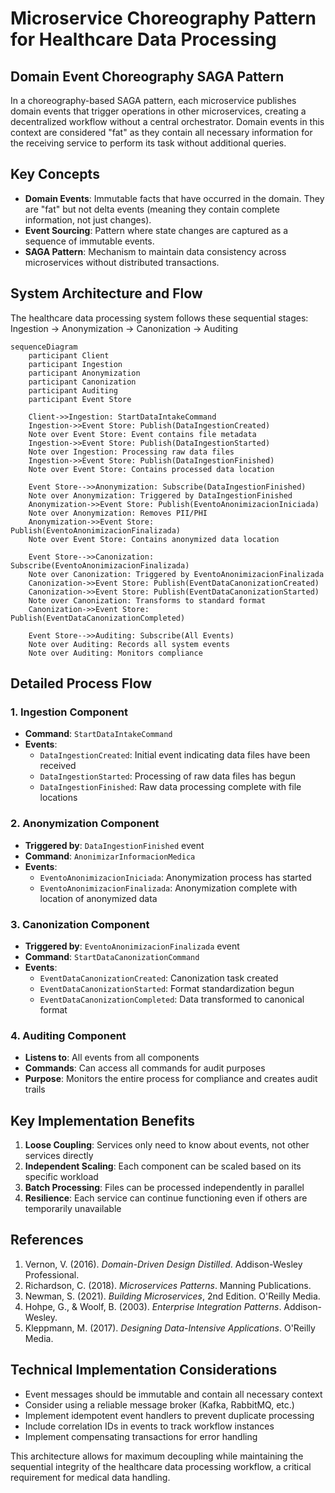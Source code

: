 # Microservice Choreography Pattern for Healthcare Data Processing

## Domain Event Choreography SAGA Pattern

In a choreography-based SAGA pattern, each microservice publishes domain events that trigger operations in other microservices, creating a decentralized workflow without a central orchestrator. Domain events in this context are considered "fat" as they contain all necessary information for the receiving service to perform its task without additional queries.

## Key Concepts

- **Domain Events**: Immutable facts that have occurred in the domain. They are "fat" but not delta events (meaning they contain complete information, not just changes).
- **Event Sourcing**: Pattern where state changes are captured as a sequence of immutable events.
- **SAGA Pattern**: Mechanism to maintain data consistency across microservices without distributed transactions.

## System Architecture and Flow

The healthcare data processing system follows these sequential stages: Ingestion → Anonymization → Canonization → Auditing

```mermaid
sequenceDiagram
    participant Client
    participant Ingestion
    participant Anonymization
    participant Canonization
    participant Auditing
    participant Event Store
    
    Client->>Ingestion: StartDataIntakeCommand
    Ingestion->>Event Store: Publish(DataIngestionCreated)
    Note over Event Store: Event contains file metadata
    Ingestion->>Event Store: Publish(DataIngestionStarted)
    Note over Ingestion: Processing raw data files
    Ingestion->>Event Store: Publish(DataIngestionFinished)
    Note over Event Store: Contains processed data location
    
    Event Store-->>Anonymization: Subscribe(DataIngestionFinished)
    Note over Anonymization: Triggered by DataIngestionFinished
    Anonymization->>Event Store: Publish(EventoAnonimizacionIniciada)
    Note over Anonymization: Removes PII/PHI
    Anonymization->>Event Store: Publish(EventoAnonimizacionFinalizada)
    Note over Event Store: Contains anonymized data location
    
    Event Store-->>Canonization: Subscribe(EventoAnonimizacionFinalizada)
    Note over Canonization: Triggered by EventoAnonimizacionFinalizada
    Canonization->>Event Store: Publish(EventDataCanonizationCreated)
    Canonization->>Event Store: Publish(EventDataCanonizationStarted)
    Note over Canonization: Transforms to standard format
    Canonization->>Event Store: Publish(EventDataCanonizationCompleted)
    
    Event Store-->>Auditing: Subscribe(All Events)
    Note over Auditing: Records all system events
    Note over Auditing: Monitors compliance
```

## Detailed Process Flow

### 1. Ingestion Component
- **Command**: `StartDataIntakeCommand`
- **Events**:
  - `DataIngestionCreated`: Initial event indicating data files have been received
  - `DataIngestionStarted`: Processing of raw data files has begun
  - `DataIngestionFinished`: Raw data processing complete with file locations

### 2. Anonymization Component
- **Triggered by**: `DataIngestionFinished` event
- **Command**: `AnonimizarInformacionMedica`
- **Events**:
  - `EventoAnonimizacionIniciada`: Anonymization process has started
  - `EventoAnonimizacionFinalizada`: Anonymization complete with location of anonymized data

### 3. Canonization Component
- **Triggered by**: `EventoAnonimizacionFinalizada` event
- **Command**: `StartDataCanonizationCommand`
- **Events**:
  - `EventDataCanonizationCreated`: Canonization task created
  - `EventDataCanonizationStarted`: Format standardization begun
  - `EventDataCanonizationCompleted`: Data transformed to canonical format

### 4. Auditing Component
- **Listens to**: All events from all components
- **Commands**: Can access all commands for audit purposes
- **Purpose**: Monitors the entire process for compliance and creates audit trails

## Key Implementation Benefits

1. **Loose Coupling**: Services only need to know about events, not other services directly
2. **Independent Scaling**: Each component can be scaled based on its specific workload
3. **Batch Processing**: Files can be processed independently in parallel
4. **Resilience**: Each service can continue functioning even if others are temporarily unavailable

## References

1. Vernon, V. (2016). *Domain-Driven Design Distilled*. Addison-Wesley Professional.
2. Richardson, C. (2018). *Microservices Patterns*. Manning Publications.
3. Newman, S. (2021). *Building Microservices*, 2nd Edition. O'Reilly Media.
4. Hohpe, G., & Woolf, B. (2003). *Enterprise Integration Patterns*. Addison-Wesley.
5. Kleppmann, M. (2017). *Designing Data-Intensive Applications*. O'Reilly Media.

## Technical Implementation Considerations

- Event messages should be immutable and contain all necessary context
- Consider using a reliable message broker (Kafka, RabbitMQ, etc.)
- Implement idempotent event handlers to prevent duplicate processing
- Include correlation IDs in events to track workflow instances
- Implement compensating transactions for error handling

This architecture allows for maximum decoupling while maintaining the sequential integrity of the healthcare data processing workflow, a critical requirement for medical data handling.

